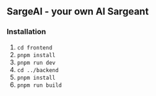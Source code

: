## SargeAI - your own AI Sargeant

### Installation 

1. `cd frontend`
2. `pnpm install`
3. `pnpm run dev`
4. `cd ../backend`
5. `pnpm install`
6. `pnpm run build`